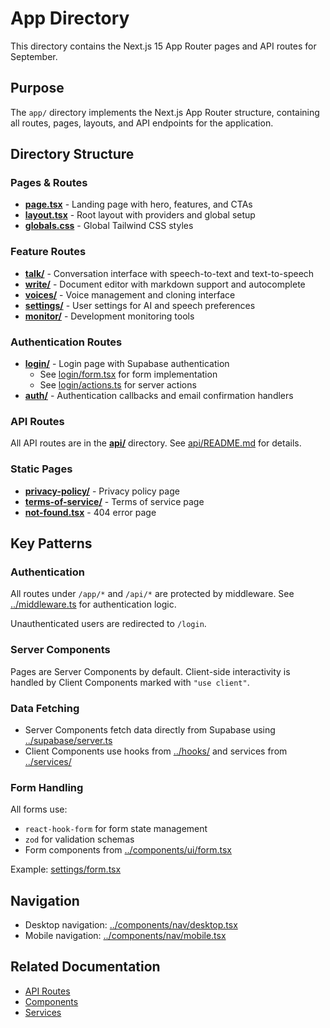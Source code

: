 # App Directory

This directory contains the Next.js 15 App Router pages and API routes for September.

## Purpose

The `app/` directory implements the Next.js App Router structure, containing all routes, pages, layouts, and API endpoints for the application.

## Directory Structure

### Pages & Routes

- **[page.tsx](page.tsx)** - Landing page with hero, features, and CTAs
- **[layout.tsx](layout.tsx)** - Root layout with providers and global setup
- **[globals.css](globals.css)** - Global Tailwind CSS styles

### Feature Routes

- **[talk/](talk/)** - Conversation interface with speech-to-text and text-to-speech
- **[write/](write/)** - Document editor with markdown support and autocomplete
- **[voices/](voices/)** - Voice management and cloning interface
- **[settings/](settings/)** - User settings for AI and speech preferences
- **[monitor/](monitor/)** - Development monitoring tools

### Authentication Routes

- **[login/](login/)** - Login page with Supabase authentication
  - See [login/form.tsx](login/form.tsx) for form implementation
  - See [login/actions.ts](login/actions.ts) for server actions
- **[auth/](auth/)** - Authentication callbacks and email confirmation handlers

### API Routes

All API routes are in the **[api/](api/)** directory. See [api/README.md](api/README.md) for details.

### Static Pages

- **[privacy-policy/](privacy-policy/)** - Privacy policy page
- **[terms-of-service/](terms-of-service/)** - Terms of service page
- **[not-found.tsx](not-found.tsx)** - 404 error page

## Key Patterns

### Authentication

All routes under `/app/*` and `/api/*` are protected by middleware. See [../middleware.ts](../middleware.ts) for authentication logic.

Unauthenticated users are redirected to `/login`.

### Server Components

Pages are Server Components by default. Client-side interactivity is handled by Client Components marked with `"use client"`.

### Data Fetching

- Server Components fetch data directly from Supabase using [../supabase/server.ts](../supabase/server.ts)
- Client Components use hooks from [../hooks/](../hooks/) and services from [../services/](../services/)

### Form Handling

All forms use:

- `react-hook-form` for form state management
- `zod` for validation schemas
- Form components from [../components/ui/form.tsx](../components/ui/form.tsx)

Example: [settings/form.tsx](settings/form.tsx)

## Navigation

- Desktop navigation: [../components/nav/desktop.tsx](../components/nav/desktop.tsx)
- Mobile navigation: [../components/nav/mobile.tsx](../components/nav/mobile.tsx)

## Related Documentation

- [API Routes](api/README.md)
- [Components](../components/README.md)
- [Services](../services/README.md)
